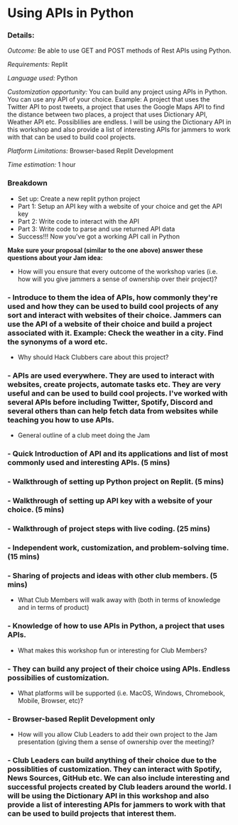 # Using APIs in Python

### Details:
_Outcome:_ Be able to use GET and POST methods of Rest APIs using Python.

_Requirements:_ Replit

_Language used:_ Python

_Customization opportunity:_ You can build any project using APIs in Python. You can use any API of your choice. Example: A project that uses the Twitter API to post tweets, a project that uses the Google Maps API to find the distance between two places, a project that uses Dictionary API, Weather API etc. Possiblilies are endless. I will be using the Dictionary API in this workshop and also provide a list of interesting APIs for jammers to work with that can be used to build cool projects.

_Platform Limitations:_ Browser-based Replit Development

_Time estimation:_ 1 hour

### Breakdown
- Set up: Create a new replit python project 
- Part 1: Setup an API key with a website of your choice and get the API key
- Part 2: Write code to interact with the API
- Part 3: Write code to parse and use returned API data
- Success!!! Now you've got a working API call in Python

**Make sure your proposal (similar to the one above) answer these questions about your Jam idea:**
- How will you ensure that every outcome of the workshop varies (i.e. how will you give jammers a sense of ownership over their project)? 
### - Introduce to them the idea of APIs, how commonly they're used and how they can be used to build cool projects of any sort and interact with websites of their choice. Jammers can use the API of a website of their choice and build a project associated with it. Example: Check the weather in a city. Find the synonyms of a word etc.
- Why should Hack Clubbers care about this project?
### - APIs are used everywhere. They are used to interact with websites, create projects, automate tasks etc. They are very useful and can be used to build cool projects. I've worked with several APIs before including Twitter, Spotify, Discord and several others than can help fetch data from websites while teaching you how to use APIs.
- General outline of a club meet doing the Jam
### - Quick Introduction of API and its applications and list of most commonly used and interesting APIs. (5 mins)
### - Walkthrough of setting up Python project on Replit. (5 mins)
### - Walkthrough of setting up API key with a website of your choice. (5 mins)
### - Walkthrough of project steps with live coding. (25 mins)
### - Independent work, customization, and problem-solving time. (15 mins)
### - Sharing of projects and ideas with other club members. (5 mins)

- What Club Members will walk away with (both in terms of knowledge and in terms of product)
### - Knowledge of how to use APIs in Python, a project that uses APIs.
- What makes this workshop fun or interesting for Club Members?
### - They can build any project of their choice using APIs. Endless possibilies of customization.
- What platforms will be supported (i.e. MacOS, Windows, Chromebook, Mobile, Browser, etc)?
### - Browser-based Replit Development only
- How will you allow Club Leaders to add their own project to the Jam presentation (giving them a sense of ownership over the meeting)?
### - Club Leaders can build anything of their choice due to the possiblities of customization. They can interact with Spotify, News Sources, GitHub etc. We can also include interesting and successful projects created by Club leaders around the world. I will be using the Dictionary API in this workshop and also provide a list of interesting APIs for jammers to work with that can be used to build projects that interest them.
